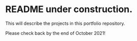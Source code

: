 # README under construction. 

This will describe the projects in this portfolio repository. 

Please check back by the end of October 2021!
